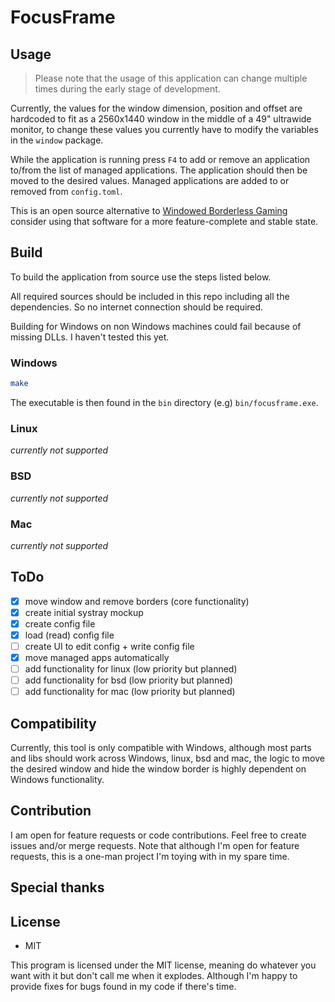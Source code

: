 # FocusFrame



## Usage

> Please note that the usage of this application can change multiple times during the early stage of development.

Currently, the values for the window dimension, position and offset are hardcoded to fit as a 2560x1440 window
in the middle of a 49" ultrawide monitor, to change these values you currently have to modify the variables in the
`window` package.

While the application is running press `F4` to add or remove an application to/from the list of managed applications.
The application should then be moved to the desired values. Managed applications are added to or removed from `config.toml`.

This is an open source alternative to [Windowed Borderless Gaming](https://westechsolutions.net/sites/WindowedBorderlessGaming/home)
consider using that software for a more feature-complete and stable state.

## Build

To build the application from source use the steps listed below.

All required sources should be included in this repo including all the dependencies. So no internet connection should be required.

Building for Windows on non Windows machines could fail because of missing DLLs. I haven't tested this yet.


### Windows

```sh
make
```

The executable is then found in the `bin` directory (e.g) `bin/focusframe.exe`.

### Linux

*currently not supported*

### BSD

*currently not supported*

### Mac

*currently not supported*

## ToDo

- [x] move window and remove borders (core functionality)
- [x] create initial systray mockup
- [x] create config file
- [x] load (read) config file
- [ ] create UI to edit config + write config file
- [x] move managed apps automatically
- [ ] add functionality for linux (low priority but planned)
- [ ] add functionality for bsd (low priority but planned)
- [ ] add functionality for mac (low priority but planned)

## Compatibility

Currently, this tool is only compatible with Windows, although most parts and libs 
should work across Windows, linux, bsd and mac, the logic to move the desired window and
hide the window border is highly dependent on Windows functionality.

## Contribution

I am open for feature requests or code contributions. Feel free to create issues and/or merge requests.
Note that although I'm open for feature requests, this is a one-man project I'm toying with in my spare time.

## Special thanks



## License

- MIT

This program is licensed under the MIT license, meaning do whatever you want with it but don't call me when it explodes.
Although I'm happy to provide fixes for bugs found in my code if there's time.
